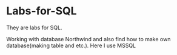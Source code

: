 # Labs-for-SQL
They are labs for SQL. 

Working with database Northwind and also find how to make own database(making table and etc.). Here I use MSSQL
